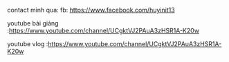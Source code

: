 contact mình qua: fb: https://www.facebook.com/huyinit13

youtube bài giảng :https://www.youtube.com/channel/UCgktVJ2PAuA3zHSR1A-K20w

youtube vlog :https://www.youtube.com/channel/UCgktVJ2PAuA3zHSR1A-K20w

